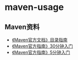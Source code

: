 # maven-usage


## Maven资料
* [《Maven官方文档》目录指南](http://ifeve.com/maven-index-2/)
* [《Maven官方指南》30分钟入门](http://ifeve.com/m2-getting-started/)
* [《Maven官方指南》5分钟入门](http://ifeve.com/getting_started_in_five_minutes/)


